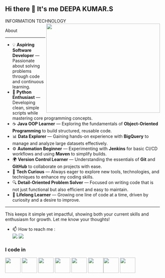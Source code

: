 ## Hi there 👋 It's me DEEPA KUMAR.S

INFORMATION TECHNOLOGY
<img align="right" width="370" height="290" src="https://i.pinimg.com/originals/47/f0/34/47f0342cec72b800463bf003eac1257e.gif">

About

---

- 💡 **Aspiring Software Developer** — Passionate about solving problems through code and continuous learning.  
- 🐍 **Python Enthusiast** — Developing clean, simple scripts while mastering core programming concepts.  
- ☕ **Java OOP Learner** — Exploring the fundamentals of **Object-Oriented Programming** to build structured, reusable code.  
- 📊 **Data Explorer** — Gaining hands-on experience with **BigQuery** to manage and analyze large datasets effectively.  
- ⚙️ **Automation Beginner** — Experimenting with **Jenkins** for basic CI/CD workflows and using **Maven** to simplify builds.  
- 🌍 **Version Control Learner** — Understanding the essentials of **Git** and **GitHub** to collaborate on projects with ease.  
- 🚀 **Tech Curious** — Always eager to explore new tools, technologies, and techniques to enhance my coding skills.  
- 🔍 **Detail-Oriented Problem Solver** — Focused on writing code that is not just functional but also efficient and easy to maintain.  
- 🌱 **Lifelong Learner** — Growing one line of code at a time, driven by curiosity and a desire to improve.  

---

This keeps it simple yet impactful, showing both your current skills and enthusiasm for growth. Let me know your thoughts!  

- 📫 How to reach me :
<br /> [<img src="https://img.shields.io/badge/Twitter-1DA1F2?style=for-the-badge&logo=twitter&logoColor=white" />](https://twitter.com/hareesh_dev) [<img src="https://img.shields.io/badge/LinkedIn-0077B5?style=for-the-badge&logo=linkedin&logoColor=white" />](https://www.linkedin.com/in/deepa-kumar-s-04a94b2bb/)

### I code in
<img height="50" width="50" src="https://img.icons8.com/color/48/000000/python.png" /> <img height="50" width="50" src="https://img.icons8.com/color/48/000000/c-programming.png" /> <img height="50" width="50" src="https://img.icons8.com/color/48/000000/c-plus-plus-logo.png" /> <img height="50" width="50" src="https://img.icons8.com/color/48/000000/java-coffee-cup-logo.png" /> <img height="50" width="50" src="https://img.icons8.com/color/48/000000/html-5.png" /> <img height="50" width="50" src="https://img.icons8.com/color/48/000000/css3.png" /><img height="50" width="50" src="https://img.icons8.com/color/48/000000/mysql-logo.png"/> <img height="50" width="50" src="https://img.icons8.com/color/48/000000/nodejs.png"/>
